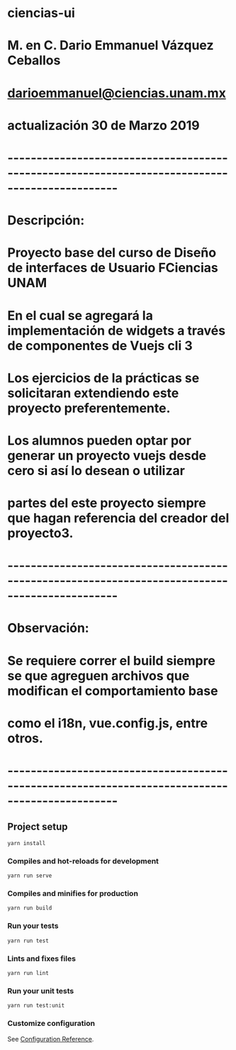 # ciencias-ui
# M. en C. Dario Emmanuel Vázquez Ceballos
# darioemmanuel@ciencias.unam.mx
# actualización 30 de Marzo 2019
# -----------------------------------------------------------------------------------------------

# Descripción:
# Proyecto base del curso de Diseño de interfaces de Usuario FCiencias UNAM
# En el cual se agregará la implementación de widgets a través de componentes de Vuejs cli 3
# Los ejercicios de la prácticas se solicitaran extendiendo este proyecto preferentemente. 
# Los alumnos pueden optar por generar un proyecto vuejs desde cero si así lo desean o utilizar 
# partes del este proyecto siempre que hagan referencia del creador del proyecto3.

# -----------------------------------------------------------------------------------------------

# Observación: 
# Se requiere correr el build siempre se que agreguen archivos que modifican el comportamiento base
# como el i18n, vue.config.js, entre otros.

# -----------------------------------------------------------------------------------------------

## Project setup
```
yarn install
```

### Compiles and hot-reloads for development
```
yarn run serve
```

### Compiles and minifies for production
```
yarn run build
```

### Run your tests
```
yarn run test
```

### Lints and fixes files
```
yarn run lint
```

### Run your unit tests
```
yarn run test:unit
```

### Customize configuration
See [Configuration Reference](https://cli.vuejs.org/config/).



